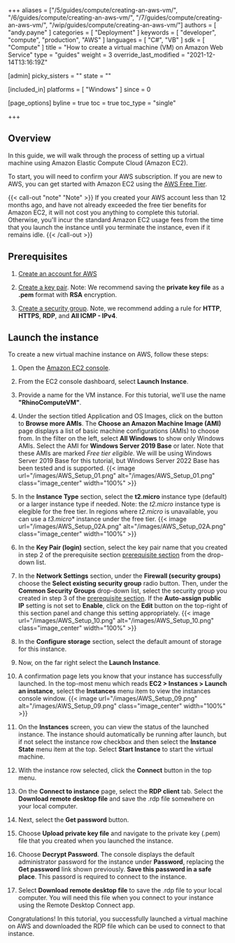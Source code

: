 +++
aliases = ["/5/guides/compute/creating-an-aws-vm/", "/6/guides/compute/creating-an-aws-vm/", "/7/guides/compute/creating-an-aws-vm/", "/wip/guides/compute/creating-an-aws-vm/"]
authors = [ "andy.payne" ]
categories = [ "Deployment" ]
keywords = [ "developer", "compute", "production", "AWS" ]
languages = [ "C#", "VB" ]
sdk = [ "Compute" ]
title = "How to create a virtual machine (VM) on Amazon Web Service"
type = "guides"
weight = 3
override_last_modified = "2021-12-14T13:16:19Z"

[admin]
picky_sisters = ""
state = ""

[included_in]
platforms = [ "Windows" ]
since = 0

[page_options]
byline = true
toc = true
toc_type = "single"

+++

## Overview

In this guide, we will walk through the process of setting up a virtual machine using Amazon Elastic Compute Cloud (Amazon EC2). 

To start, you will need to confirm your AWS subscription. If you are new to AWS, you can get started with Amazon EC2 using the [AWS Free Tier](https://aws.amazon.com/free/?all-free-tier.sort-by=item.additionalFields.SortRank&all-free-tier.sort-order=asc&awsf.Free%20Tier%20Types=*all&awsf.Free%20Tier%20Categories=*all). 

{{< call-out "note" "Note" >}}
If you created your AWS account less than 12 months ago, and have not already exceeded the free tier benefits for Amazon EC2, it will not cost you anything to complete this tutorial. Otherwise, you'll incur the standard Amazon EC2 usage fees from the time that you launch the instance until you terminate the instance, even if it remains idle.
{{< /call-out >}}

## Prerequisites

1. [Create an account for AWS](https://docs.aws.amazon.com/AWSEC2/latest/WindowsGuide/get-set-up-for-amazon-ec2.html#sign-up-for-aws)

1. [Create a key pair](https://docs.aws.amazon.com/AWSEC2/latest/WindowsGuide/get-set-up-for-amazon-ec2.html#create-a-key-pair). Note: We recommend saving the **private key file** as a **.pem** format with **RSA** encryption.

1. [Create a security group](https://docs.aws.amazon.com/AWSEC2/latest/WindowsGuide/get-set-up-for-amazon-ec2.html#create-a-base-security-group). Note, we recommend adding a rule for **HTTP**, **HTTPS**, **RDP**, and **All ICMP - IPv4**.

## Launch the instance

To create a new virtual machine instance on AWS, follow these steps:

1. Open the [Amazon EC2 console](https://console.aws.amazon.com/ec2/).

1. From the EC2 console dashboard, select **Launch Instance**.

1. Provide a name for the VM instance. For this tutorial, we'll use the name **"RhinoComputeVM"**.

1. Under the section titled Application and OS Images, click on the button to **Browse more AMIs**. The **Choose an Amazon Machine Image (AMI)** page displays a list of basic machine configurations (AMIs) to choose from. In the filter on the left, select **All Windows** to show only Windows AMIs. Select the AMI for **Windows Server 2019 Base** or later. Note that these AMIs are marked *Free tier eligible*. We will be using Windows Server 2019 Base for this tutorial, but Windows Server 2022 Base has been tested and is supported.
{{< image url="/images/AWS_Setup_01.png" alt="/images/AWS_Setup_01.png" class="image_center" width="100%" >}}

1. In the **Instance Type** section, select the **t2.micro** instance type (default) or a larger instance type if needed. Note: the *t2.micro* instance type is elegible for the free tier. In regions where *t2.micro* is unavailable, you can use a *t3.micro** instance under the free tier.
{{< image url="/images/AWS_Setup_02A.png" alt="/images/AWS_Setup_02A.png" class="image_center" width="100%" >}}

1. In the **Key Pair (login)** section, select the key pair name that you created in step 2 of the prerequisite section [prerequisite section](../creating-an-aws-vm/#prerequisites) from the drop-down list.

1. In the **Network Settings** section, under the **Firewall (security groups)** choose the **Select existing security group** radio button. Then, under the **Common Security Groups** drop-down list, select the security group you created in step 3 of the [prerequisite section](../creating-an-aws-vm/#prerequisites). If the **Auto-assign public IP** setting is not set to **Enable**, click on the **Edit** button on the top-right of this section panel and change this setting appropriately.
{{< image url="/images/AWS_Setup_10.png" alt="/images/AWS_Setup_10.png" class="image_center" width="100%" >}}

1. In the **Configure storage** section, select the default amount of storage for this instance.

1. Now, on the far right select the **Launch Instance**.

1. A confirmation page lets you know that your instance has successfully launched. In the top-most menu which reads **EC2 > Instances > Launch an instance**, select the **Instances** menu item to view the instances console window.
{{< image url="/images/AWS_Setup_09.png" alt="/images/AWS_Setup_09.png" class="image_center" width="100%" >}}

1. On the **Instances** screen, you can view the status of the launched instance. The instance should automatically be running after launch, but if not select the instance row checkbox and then select the **Instance State** menu item at the top. Select **Start Instance** to start the virtual machine.

1. With the instance row selected, click the **Connect** button in the top menu.

1. On the **Connect to instance** page, select the **RDP client** tab. Select the **Download remote desktop file** and save the .rdp file somewhere on your local computer.

1. Next, select the **Get password** button.

1. Choose **Upload private key file** and navigate to the private key (.pem) file that you created when you launched the instance.

1. Choose **Decrypt Password**. The console displays the default administrator password for the instance under **Password**, replacing the **Get password** link shown previously. **Save this password in a safe place**. This passord is required to connect to the instance.

1. Select **Download remote desktop file** to save the .rdp file to your local computer. You will need this file when you connect to your instance using the Remote Desktop Connect app.

Congratulations! In this tutorial, you successfully launched a virtual machine on AWS and downloaded the RDP file which can be used to connect to that instance.